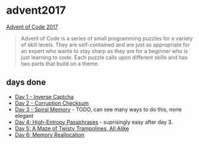 # advent2017

[Advent of Code 2017](http://adventofcode.com/2017)

> Advent of Code is a series of small programming puzzles for a variety of skill levels. They are self-contained and are just as appropriate for an expert who wants to stay sharp as they are for a beginner who is just learning to code. Each puzzle calls upon different skills and has two parts that build on a theme.

## days done

- [Day 1 - Inverse Captcha](https://github.com/khalido/advent2017/blob/master/Day%201%20-%20Inverse%20Captcha.ipynb)
- [Day 2 - Corruption Checksum](https://github.com/khalido/advent2017/blob/master/Day%202%20-%20Corruption%20Checksum.ipynb)
 - [Day 3 - Spiral Memory](https://github.com/khalido/advent2017/blob/master/Day%203%20-%20Spiral%20Memory.ipynb) - TODO, can see many ways to do this, none elegant
 - [Day 4: High-Entropy Passphrases](https://github.com/khalido/advent2017/blob/master/Day%204%20-%20High-Entropy%20Passphrases.ipynb) - suprisingly easy after day 3.
 - [Day 5: A Maze of Twisty Trampolines, All Alike]()
 - [Day 6: Memory Reallocation]()